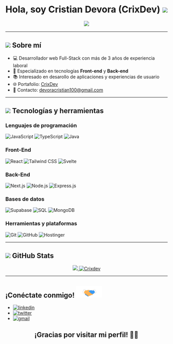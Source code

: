 <h1 align="center"><b>Hola, soy Cristian Devora (CrixDev) </b><img src="https://media.giphy.com/media/hvRJCLFzcasrR4ia7z/giphy.gif" width="35"></h1>

<p align="center">
  <a href="">
    <img src="https://readme-typing-svg.herokuapp.com?font=Time+New+Roman&color=cyan&size=25&center=true&vCenter=true&width=600&height=100&lines=Desarrollador+Full-Stack;Especializado+en+Front-end;Siempre+aprendiendo+nuevas+tecnolog%C3%ADas">
  </a>
</p>

---

## <picture><img src="https://media.giphy.com/media/jpVnC65DmYeyRL4LHS/giphy.gif" width="50px"></picture> **Sobre mí**

- 💻 Desarrollador web Full-Stack con más de 3 años de experiencia laboral
- 🚀 Especializado en tecnologías **Front-end** y **Back-end**
- 📚 Interesado en desarollo de aplicaciones y experiencias de usuario
- 🌐 Portafolio: [CrixDev]([https://crix-portfolio-4xc3.vercel.app](https://crix-portfolio-2nq9.vercel.app/))
- 📩 Contacto: devoracristian100@gmail.com

---

## <img src="https://media2.giphy.com/media/QssGEmpkyEOhBCb7e1/giphy.gif?cid=ecf05e47a0n3gi1bfqntqmob8g9aid1oyj2wr3ds3mg700bl&rid=giphy.gif" width ="25"><b> Tecnologías y herramientas</b>

### **Lenguajes de programación**

![JavaScript](https://img.shields.io/badge/JavaScript-%23F7DF1E.svg?style=for-the-badge&logo=javascript&logoColor=black)
![TypeScript](https://img.shields.io/badge/TypeScript-%23007ACC.svg?style=for-the-badge&logo=typescript&logoColor=white)
![Java](https://img.shields.io/badge/Java-%23ED8B00.svg?style=for-the-badge&logo=openjdk&logoColor=white)

### **Front-End**

![React](https://img.shields.io/badge/React-%2361DAFB.svg?style=for-the-badge&logo=react&logoColor=black)
![Tailwind CSS](https://img.shields.io/badge/Tailwind%20CSS-%2306B6D4.svg?style=for-the-badge&logo=tailwindcss&logoColor=white)
![Svelte](https://img.shields.io/badge/Svelte-%23FF3E00.svg?style=for-the-badge&logo=svelte&logoColor=white)

### **Back-End**

![Next.js](https://img.shields.io/badge/Next.js-%23000000.svg?style=for-the-badge&logo=next.js&logoColor=white)
![Node.js](https://img.shields.io/badge/Node.js-%2343853D.svg?style=for-the-badge&logo=node.js&logoColor=white)
![Express.js](https://img.shields.io/badge/Express.js-%23000000.svg?style=for-the-badge&logo=express&logoColor=white)

### **Bases de datos**

![Supabase](https://img.shields.io/badge/Supabase-%2300C4B9.svg?style=for-the-badge&logo=supabase&logoColor=white)
![SQL](https://img.shields.io/badge/SQL-%23007ACC.svg?style=for-the-badge&logo=sqlite&logoColor=white)
![MongoDB](https://img.shields.io/badge/MongoDB-%2347A248.svg?style=for-the-badge&logo=mongodb&logoColor=white)

### **Herramientas y plataformas**

![Git](https://img.shields.io/badge/Git-%23F05033.svg?style=for-the-badge&logo=git&logoColor=white)
![GitHub](https://img.shields.io/badge/GitHub-%23121011.svg?style=for-the-badge&logo=github&logoColor=white)
![Hostinger](https://img.shields.io/badge/Hostinger-%235061FF.svg?style=for-the-badge&logo=hostinger&logoColor=white)

---

## <img src="https://media.giphy.com/media/iY8CRBdQXODJSCERIr/giphy.gif" width="35"><b> GitHub Stats </b>

<div align="center">

<a href="https://github.com/Crixdev">
  <img src="https://github-readme-stats.vercel.app/api?username=Crixdev&include_all_commits=true&count_private=true&show_icons=true&line_height=20&title_color=7A7ADB&icon_color=2234AE&text_color=D3D3D3&bg_color=0,000000,130F40" width="450"/>
  <img src="https://github-readme-stats.vercel.app/api/top-langs?username=Crixdev&show_icons=true&locale=en&layout=compact&line_height=20&title_color=7A7ADB&icon_color=2234AE&text_color=D3D3D3&bg_color=0,000000,130F40" width="375"  alt="Crixdev"/>
</a>
</div>

---

## <b>¡Conéctate conmigo!</b> <img src="https://github.com/0xAbdulKhalid/0xAbdulKhalid/raw/main/assets/mdImages/handshake.gif" width ="80">

<ul>
<li>
<a href="https://www.linkedin.com/in/cristi%C3%A1n-eduardo-d%C3%A9vora-mendez-a9878b246/" target="_blank">
<img src="https://img.shields.io/badge/LinkedIn-CrixDev-%230077B5.svg?style=for-the-badge&logo=linkedin&logoColor=white" alt=linkedin />
</a>
</li>

<li>
<a href="https://x.com/dev_crix72292" target="_blank">
<img src="https://img.shields.io/badge/Twitter-CrixDev-%231DA1F2.svg?style=for-the-badge&logo=twitter&logoColor=white" alt=twitter />
</a>
</li>

<li>
<a href="mailto:devoracristian100@gmail.com" target="_blank">
<img src="https://img.shields.io/badge/Gmail-CrixDev-%23EA4335.svg?style=for-the-badge&logo=gmail&logoColor=white" alt=gmail />
</a>
</li>
</ul>

<div align='center'>

## <b>¡Gracias por visitar mi perfil! 🚀✨</b>

</div>
